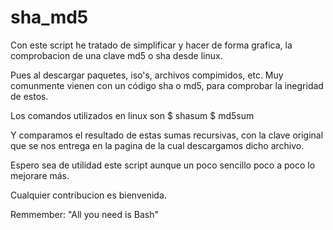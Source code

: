 # sha_md5

Con este script he tratado de simplificar y hacer de forma grafica, la comprobacion de una clave md5 o sha desde linux.

Pues al descargar paquetes, iso's, archivos compimidos, etc. Muy comunmente vienen con un código sha o md5, para comprobar la inegridad de estos.

Los comandos utilizados en linux son
  $ shasum <archivo>
  $ md5sum <archivo>
  
Y comparamos el resultado de estas sumas recursivas, con la clave original que se nos entrega en la pagina de la cual descargamos dicho archivo.

Espero sea de utilidad este script aunque un poco sencillo poco a poco lo mejorare más.

Cualquier contribucion es bienvenida.

Remmember: "All you need is Bash"
